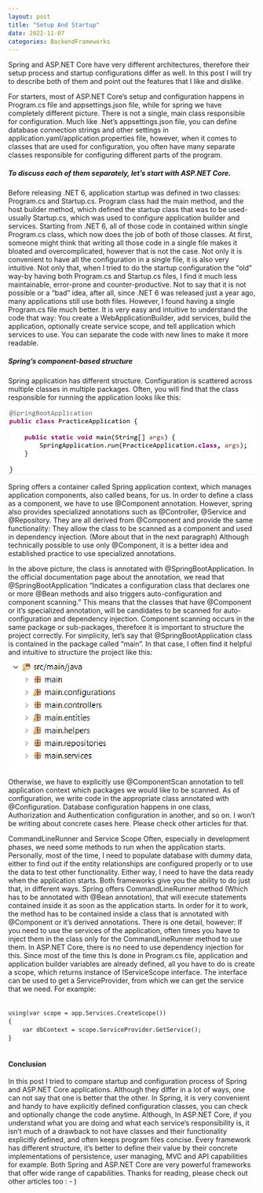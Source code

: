 ```yaml
---
layout: post
title: "Setup And Startup"
date: 2022-11-07
categories: BackendFrameworks
---
```



Spring and ASP.NET Core have very different architectures, therefore their setup process and startup configurations differ as well. In this post
I will try to describe both of them and point out the features that I like and dislike. 

For starters, most of ASP.NET Core’s setup and configuration happens in Program.cs file and appsettings.json file, while for spring we have completely different picture. There is not a single, main class responsible for configuration. Much like .Net’s appsettings.json file, you can define database connection strings and other settings in application.yaml/application.properties file, however, when it comes to classes that are used for configuration, you often have many separate classes responsible for configuring different parts of the program. 

##### To discuss each of them separately, let’s start with ASP.NET Core. 
Before releasing .NET 6, application startup was defined in two classes: Program.cs and Startup.cs. Program class had the main method, and the host builder method, which defined the startup class that was to be used-usually Startup.cs, which was used to configure application builder and services. 
Starting from .NET 6, all of those code in contained within single Program.cs class, which now does the job of both of those classes. At first, someone might think that writing all those code in a single file makes it bloated and overcomplicated, however that is not the case. 
Not only it is convenient to have all the configuration in a single file, it is also very intuitive. Not only that, when I tried to do the startup configuration the “old” way-by having both Program.cs and Startup.cs files, I find it much less maintainable, error-prone and counter-productive. Not to say that it is not possible or a “bad” idea, after all, since .NET 6 was released just a year ago, many applications still use both files.   However, I found having a single Program.cs file much better.
It is very easy and intuitive to understand the code that way: You create a WebApplicationBuilder, add services, build the application, optionally create service scope, and tell application which services to use. You can separate the code with new lines to make it more readable. 

##### Spring’s component-based structure
Spring application has different structure. Configuration is scattered across multiple classes in multiple packages. Often, you will find that the class responsible for running the application looks like this:

![SpringApplication](/assets/SpringAppStartup.png)

Spring offers a container called Spring application context, which manages application components, also called beans, for us. In order to define a class as a component, we have to use @Component annotation. However, spring also provides specialized annotations such as @Controller, @Service and @Repository. They are all derived from @Component and provide the same functionality: They allow the class to be scanned as a component and used in dependency injection. (More about that in the next  paragraph) Although technically possible to use only @Component, it is a better idea and established practice to use specialized annotations. 

In the above picture, the class is annotated with @SpringBootApplication. In the official documentation page about the annotation, we read that @SpringBootApplication “Indicates a configuration class that declares one or more @Bean methods and also triggers auto-configuration and component scanning.”
This means that the classes that have @Component or it’s specialized annotation, will be candidates to be scanned for auto-configuration and dependency injection. Component scanning occurs in the same package or sub-packages, therefore it is important to structure the project correctly.
For simplicity, let’s say that @SpringBootApplication class is contained in the package called “main”. In that case, I often find it helpful and intuitive to structure the project like this:

![SpringStructure](/assets/SpringPackages.png)

Otherwise, we have to explicitly use @ComponentScan annotation to tell application context which packages we would like to be scanned. 
As of configuration, we write code in the appropriate class annotated with @Configuration. Database configuration happens in one class, Authorization and Authentication configuration in another, and so on. I won’t be writing about concrete cases here. Please check other articles for that. 

CommandLineRunner and Service Scope
Often, especially in development phases, we need some methods to run when the application starts. Personally, most of the time, I need to populate database with dummy data, either to find out if the entity relationships are configured properly or to use the data to test other functionality. Either way, I need to have the data ready when the application starts. Both frameworks give you the ability to do just that, in  different ways.
Spring offers CommandLineRunner method (Which has to be annotated with @Bean annotation), that will execute statements contained inside it as soon as the application starts. In order for it to work, the method has to be contained inside a class that is annotated with @Component or it’s derived annotations. There is one detail, however: If you need to use the services of the application, often times you have to inject them in the class only for the CommandLineRunner method to use them. 
In ASP.NET Core, there is no need to use dependency injection for this. Since most of the time this Is done in Program.cs file, application and application builder variables are already defined, all you have to do is create a scope, which returns instance of IServiceScope interface. The interface can be used to get a ServiceProvider, from which we can get the service that we need. For example:

<code>
using(var scope = app.Services.CreateScope())
{
    var dbContext = scope.ServiceProvider.GetService<DatabaseContext>();
}
 </code>



#### Conclusion
In this post I tried to compare startup and configuration process of Spring and ASP.NET Core applications. Although they differ in a lot of ways, one can not say that one is better that the other. In Spring, it is very convenient and handy to have explicitly defined configuration classes, you can check and optionally change the code anytime. Although, In ASP.NET Core, if you understand what you are doing and what each service’s responsibility is, it isn’t much of a drawback to not have classes and their functionality explicitly defined, and often keeps program files concise. Every framework has different structure, it’s better to define their value by their concrete implementations of persistence, user managing, MVC and API capabilities for example. Both Spring and ASP.NET Core are very powerful frameworks that offer wide range of capabilities. Thanks for reading, please check out other articles too : - )


